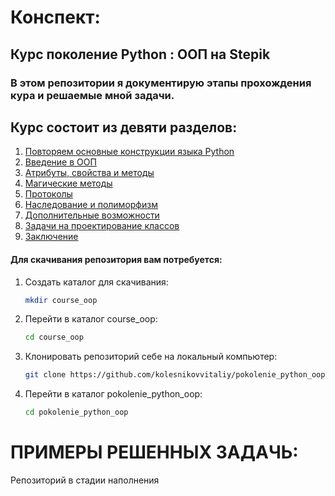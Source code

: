 # Конспект:
##  Курс поколение Python : ООП на Stepik  
### В этом репозитории я документирую этапы прохождения кура и решаемые мной задачи.
## Курс состоит из девяти разделов:
1. <a href="https://github.com/kolesnikovvitaliy/pokolenie_python_oop/tree/main/2_Повторяем_основные_конструкции_языка">Повторяем основные конструкции языка Python</a>
2. <a href="#">Введение в ООП</a>
3. <a href="#">Атрибуты, свойства и методы</a>
4. <a href="#">Магические методы</a>
5. <a href="#">Протоколы</a>
6. <a href="#">Наследование и полиморфизм</a>
7. <a href="#">Дополнительные возможности</a>
8. <a href="#">Задачи на проектирование классов</a>
9. <a href="#">Заключение</a>

#### Для скачивания репозитория вам потребуется:
1. Создать каталог для скачивания:
   ```bash
   mkdir course_oop
    ```
2. Перейти в каталог course_oop:
   ```bash
   cd course_oop
    ```
3. Клонировать репозиторий себе на локальный компьютер:
   ```bash
   git clone https://github.com/kolesnikovvitaliy/pokolenie_python_oop.git
    ```
4. Перейти в каталог pokolenie_python_oop:
   ```bash
   cd pokolenie_python_oop
    ```
# ПРИМЕРЫ РЕШЕННЫХ ЗАДАЧЬ:
Репозиторий в стадии наполнения